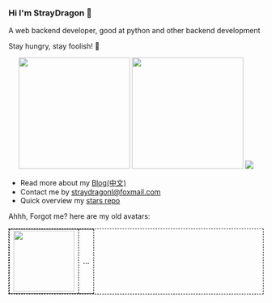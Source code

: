 ### Hi I'm StrayDragon 👋

A web backend developer, good at python and other backend development

Stay hungry, stay foolish! 🍔
<!-- ![GitHub 浅色模式](./github-light.svg#gh-light-mode-only)
![GitHub 深色模式](./github-dark.svg#gh-dark-mode-only) -->
<div align="center">
  <img height="220" src="https://github-readme-stats.vercel.app/api?username=straydragon&show_icons=true&theme=&include_all_commits=true" />
  <img height="220" src="https://github-readme-stats.vercel.app/api/top-langs/?username=straydragon&theme=&show_icons=true" />
  <img src="https://leetcard.jacoblin.cool/straydragon?theme=light&site=cn&width=800" />
</div>

- Read more about my [Blog(中文)](https://straydragon.github.io/)
- Contact me by straydragonl@foxmail.com
- Quick overview my [stars repo](https://github.com/StrayDragon/awesome-stars)

Ahhh, Forgot me? here are my old avatars: 

<table align="center" style="border: 1px #000000 dashed">
	<tbody>
		<tr>
			<td style="border: 1px #000000 dashed"><img height="120" width="120" src="https://user-images.githubusercontent.com/26061593/176598469-b3718424-39a4-4063-bc65-bb6edb764edb.jpeg"/></td>
			<td style="border: 1px #000000 dashed">...</td>
		</tr>
	</tbody>
</table>
